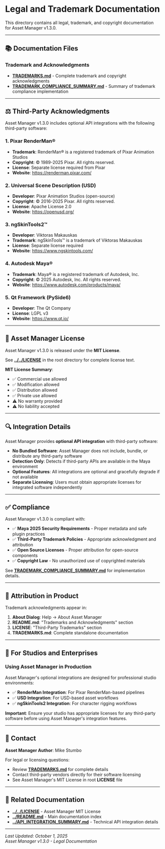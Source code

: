 # Legal and Trademark Documentation

This directory contains all legal, trademark, and copyright documentation for Asset Manager v1.3.0.

---

## 📚 Documentation Files

### Trademark and Acknowledgments

- **[TRADEMARKS.md](TRADEMARKS.md)** - Complete trademark and copyright acknowledgments
- **[TRADEMARK_COMPLIANCE_SUMMARY.md](TRADEMARK_COMPLIANCE_SUMMARY.md)** - Summary of trademark compliance implementation

---

## ⚖️ Third-Party Acknowledgments

Asset Manager v1.3.0 includes optional API integrations with the following third-party software:

### 1. Pixar RenderMan®

- **Trademark**: RenderMan® is a registered trademark of Pixar Animation Studios
- **Copyright**: © 1989-2025 Pixar. All rights reserved.
- **License**: Separate license required from Pixar
- **Website**: <https://renderman.pixar.com/>

### 2. Universal Scene Description (USD)

- **Developer**: Pixar Animation Studios (open-source)
- **Copyright**: © 2016-2025 Pixar. All rights reserved.
- **License**: Apache License 2.0
- **Website**: <https://openusd.org/>

### 3. ngSkinTools2™

- **Developer**: Viktoras Makauskas
- **Trademark**: ngSkinTools™ is a trademark of Viktoras Makauskas
- **License**: Separate license required
- **Website**: <https://www.ngskintools.com/>

### 4. Autodesk Maya®

- **Trademark**: Maya® is a registered trademark of Autodesk, Inc.
- **Copyright**: © 2025 Autodesk, Inc. All rights reserved.
- **Website**: <https://www.autodesk.com/products/maya/>

### 5. Qt Framework (PySide6)

- **Developer**: The Qt Company
- **License**: LGPL v3
- **Website**: <https://www.qt.io/>

---

## 📜 Asset Manager License

Asset Manager v1.3.0 is released under the **MIT License**.

See **[../../LICENSE](../../LICENSE)** in the root directory for complete license text.

**MIT License Summary**:

- ✅ Commercial use allowed
- ✅ Modification allowed
- ✅ Distribution allowed
- ✅ Private use allowed
- ⚠️ No warranty provided
- ⚠️ No liability accepted

---

## 🔍 Integration Details

Asset Manager provides **optional API integration** with third-party software:

- **No Bundled Software**: Asset Manager does not include, bundle, or distribute any third-party software
- **Detection Only**: Detects if third-party APIs are available in the Maya environment
- **Optional Features**: All integrations are optional and gracefully degrade if not available
- **Separate Licensing**: Users must obtain appropriate licenses for integrated software independently

---

## ✅ Compliance

Asset Manager v1.3.0 is compliant with:

- ✅ **Maya 2025 Security Requirements** - Proper metadata and safe plugin practices
- ✅ **Third-Party Trademark Policies** - Appropriate acknowledgment and attribution
- ✅ **Open Source Licenses** - Proper attribution for open-source components
- ✅ **Copyright Law** - No unauthorized use of copyrighted materials

See **[TRADEMARK_COMPLIANCE_SUMMARY.md](TRADEMARK_COMPLIANCE_SUMMARY.md)** for implementation details.

---

## 📝 Attribution in Product

Trademark acknowledgments appear in:

1. **About Dialog**: Help → About Asset Manager
2. **README.md**: "Trademarks and Acknowledgments" section
3. **LICENSE**: "Third-Party Trademarks" section
4. **TRADEMARKS.md**: Complete standalone documentation

---

## 🏢 For Studios and Enterprises

### Using Asset Manager in Production

Asset Manager's optional integrations are designed for professional studio environments:

- ✅ **RenderMan Integration**: For Pixar RenderMan-based pipelines
- ✅ **USD Integration**: For USD-based asset workflows
- ✅ **ngSkinTools2 Integration**: For character rigging workflows

**Important**: Ensure your studio has appropriate licenses for any third-party software before using Asset Manager's integration features.

---

## 📧 Contact

**Asset Manager Author**: Mike Stumbo

For legal or licensing questions:

- Review **[TRADEMARKS.md](TRADEMARKS.md)** for complete details
- Contact third-party vendors directly for their software licensing
- See Asset Manager's MIT License in root **LICENSE** file

---

## 📖 Related Documentation

- **[../../LICENSE](../../LICENSE)** - Asset Manager MIT License
- **[../README.md](../README.md)** - Main documentation index
- **[../API_INTEGRATION_SUMMARY.md](../API_INTEGRATION_SUMMARY.md)** - Technical API integration details

---

*Last Updated: October 1, 2025*  
*Asset Manager v1.3.0 - Legal Documentation*
